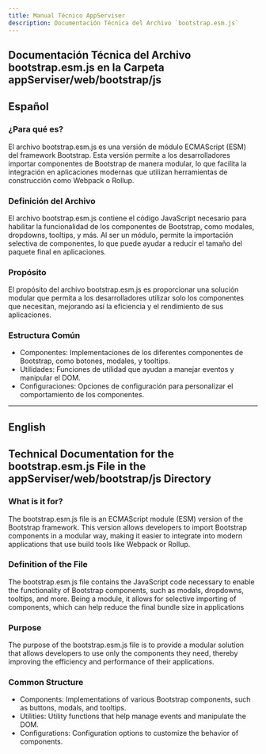 ```yaml
---
title: Manual Técnico AppServiser
description: Documentación Técnica del Archivo `bootstrap.esm.js`
---
```


## Documentación Técnica del Archivo bootstrap.esm.js en la Carpeta appServiser/web/bootstrap/js

## Español

### ¿Para qué es?
El archivo bootstrap.esm.js es una versión de módulo ECMAScript (ESM) del framework Bootstrap. Esta versión permite a los desarrolladores importar componentes de Bootstrap de manera modular, lo que facilita la integración en aplicaciones modernas que utilizan herramientas de construcción como Webpack o Rollup.

### Definición del Archivo
El archivo bootstrap.esm.js contiene el código JavaScript necesario para habilitar la funcionalidad de los componentes de Bootstrap, como modales, dropdowns, tooltips, y más. Al ser un módulo, permite la importación selectiva de componentes, lo que puede ayudar a reducir el tamaño del paquete final en aplicaciones.

### Propósito
El propósito del archivo bootstrap.esm.js es proporcionar una solución modular que permita a los desarrolladores utilizar solo los componentes que necesitan, mejorando así la eficiencia y el rendimiento de sus aplicaciones.

### Estructura Común
- Componentes: Implementaciones de los diferentes componentes de Bootstrap, como botones, modales, y tooltips.
- Utilidades: Funciones de utilidad que ayudan a manejar eventos y manipular el DOM.
- Configuraciones: Opciones de configuración para personalizar el comportamiento de los componentes.

---

## English

## Technical Documentation for the bootstrap.esm.js File in the appServiser/web/bootstrap/js Directory

### What is it for?
The bootstrap.esm.js file is an ECMAScript module (ESM) version of the Bootstrap framework. This version allows developers to import Bootstrap components in a modular way, making it easier to integrate into modern applications that use build tools like Webpack or Rollup.

### Definition of the File
The bootstrap.esm.js file contains the JavaScript code necessary to enable the functionality of Bootstrap components, such as modals, dropdowns, tooltips, and more. Being a module, it allows for selective importing of components, which can help reduce the final bundle size in applications

### Purpose
The purpose of the bootstrap.esm.js file is to provide a modular solution that allows developers to use only the components they need, thereby improving the efficiency and performance of their applications.

### Common Structure
- Components: Implementations of various Bootstrap components, such as buttons, modals, and tooltips.
- Utilities: Utility functions that help manage events and manipulate the DOM.
- Configurations: Configuration options to customize the behavior of components.